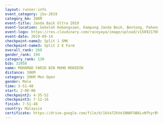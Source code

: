 ```yaml
---
layout: runner-info 
event_category: jbu-2019 
category_km: 30KM 
event-title: Janda Baik Ultra 2019
event-location: Sekolah Kebangsaan, Kampung Janda Baik, Bentong, Pahang, Malaysia 
event-logo: https://res.cloudinary.com/raceyaya/image/upload/v1569217009/logo/janda-baik_vch1pc.jpg 
event-date: 2019-09-14 
checkpoint-name2: Split 1 SMK 
checkpoint-name3: Split 2 E Farm 
overall_rank: 269
gender_rank: 194
category_rank: 130
bib: 31058
name: MOHAMAD FARID BIN MUHD MOHIDIN
distance: 30KM
category: 30KM Men Open
gender: Male
time: 5-51-48
start: 2-00-00
checkpoint2: 4-35-52
checkpoint3: 7-12-16
finish: 7-51-48
country: Malaysia
certificate: https://drive.google.com/file/d/1kVa72hVe1NN0FUB6LvNfhyrBVQot9STs/view?usp=sharing
---
```

